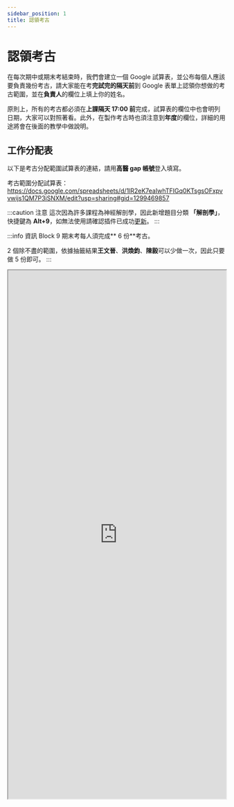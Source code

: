 ```yaml
---
sidebar_position: 1
title: 認領考古
---
```


# 認領考古

在每次期中或期末考結束時，我們會建立一個 Google 試算表，並公布每個人應該要負責幾份考古，請大家能在考**完試完的隔天前**到 Google 表單上認領你想做的考古範圍，並在**負責人**的欄位上填上你的姓名。

原則上，所有的考古都必須在**上課隔天 17:00 前**完成，試算表的欄位中也會明列日期，大家可以對照著看。此外，在製作考古時也須注意到**年度**的欄位，詳細的用途將會在後面的教學中做說明。

## 工作分配表

以下是考古分配範圍試算表的連結，請用**高醫 gap 帳號**登入填寫。

考古範圍分配試算表：https://docs.google.com/spreadsheets/d/1lR2eK7eaIwhTFIGq0KTsgsOFxpvvwijs1QM7P3iSNXM/edit?usp=sharing#gid=1299469857

:::caution 注意
這次因為許多課程為神經解剖學，因此新增題目分類 **「解剖學」**，快捷鍵為 **Alt+9**，如無法使用請確認插件已成功[更新](../extension/install.md#更新)。
:::

:::info 資訊
Block 9 期末考每人須完成** 6 份**考古。

2 個除不盡的範圍，依據抽籤結果**王文晉**、**洪煥鈞**、**陳毅**可以少做一次，因此只要做 5 份即可。
:::

<iframe
    src="https://docs.google.com/spreadsheets/d/e/2PACX-1vQpmESQIzTcft6vQxkBEQCixQyKBD2HsaDbHTbqljTIG5XAh7rpl-bWCsx5_JdHq-GwwR835aBHmzj2/pubhtml?gid=1299469857&amp;single=true&amp;widget=true&amp;headers=false"
    width="100%"
    height="1220px"
>
</iframe>
